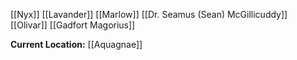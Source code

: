 [[Nyx]]
[[Lavander]]
[[Marlow]]
[[Dr. Seamus (Sean) McGillicuddy]]
[[Olivar]]
[[Gadfort Magorius]]

**Current Location:**
 [[Aquagnae]]